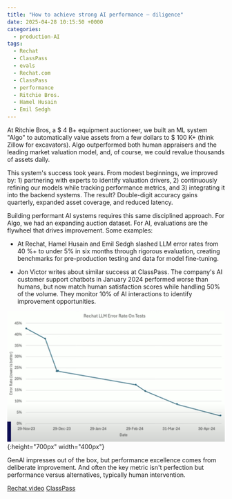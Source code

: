 ```yaml
---
title: "How to achieve strong AI performance — diligence"
date: 2025-04-28 10:15:50 +0000
categories: 
  - production-AI
tags:
  - Rechat
  - ClassPass
  - evals
  - Rechat.com
  - ClassPass
  - performance
  - Ritchie Bros.
  - Hamel Husain
  - Emil Sedgh
---
```


At Ritchie Bros, a $ 4 B+ equipment auctioneer, we built an ML system "Algo" to automatically value assets from a few dollars to $ 100 K+ (think Zillow for excavators). Algo outperformed both human appraisers and the leading market valuation model, and, of course, we could revalue thousands of assets daily.

<!--more-->

This system's success took years. From modest beginnings, we improved by: 1) partnering with experts to identify valuation drivers, 2) continuously refining our models while tracking performance metrics, and 3) integrating it into the backend systems. The result? Double-digit accuracy gains quarterly, expanded asset coverage, and reduced latency.

Building performant AI systems requires this same disciplined approach. For Algo, we had an expanding auction dataset. For AI, evaluations are the flywheel that drives improvement. Some examples:

* At Rechat, Hamel Husain and Emil Sedgh slashed LLM error rates from 40 %+ to under 5% in six months through rigorous evaluation, creating benchmarks for pre-production testing and data for model fine-tuning.

* Jon Victor writes about similar success at ClassPass. The company's AI customer support chatbots in January 2024 performed worse than humans, but now match human satisfaction scores while handling 50% of the volume. They monitor 10% of AI interactions to identify improvement opportunities.

![Rechat.com LLM error rate reduction](/assets/images/rechat_error_rate_reduction_evals.png){:height="700px" width="400px"}

GenAI impresses out of the box, but performance excellence comes from deliberate improvement. And often the key metric isn't perfection but performance versus alternatives, typically human intervention.

[Rechat video](https://youtu.be/eLXF0VojuSs?si=kJIPL2vDDWkFa5Jf)
[ClassPass](https://www.theinformation.com/articles/classpass-got-support-bot-par-humans)
